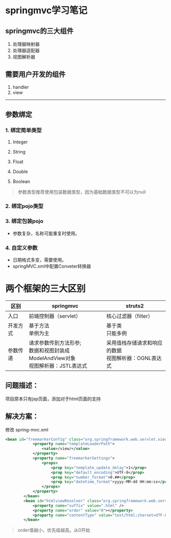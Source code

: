 # springmvc学习笔记

## springmvc的三大组件

1. 处理器映射器
2. 处理器适配器
3. 视图解析器

## 需要用户开发的组件

1. handler
2. view

------

## 参数绑定

### 1. 绑定简单类型

1. Integer

2. String

3. Float

4. Double

5. Boolean

> 参数类型推荐使用包装数据类型，因为基础数据类型不可以为null

### 2. 绑定pojo类型

### 3. 绑定包装pojo

- 参数复杂，名称可能重复时使用。

### 4. 自定义参数

- 日期格式多变，需要使用。
- springMVC.xml中配置Conveter转换器



# 两个框架的三大区别

| 区别     | springmvc                                                    | struts2                                                 |
| -------- | ------------------------------------------------------------ | ------------------------------------------------------- |
| 入口     | 前端控制器（servlet）                                        | 核心过滤器（filter）                                    |
| 开发方式 | 基于方法<br/>单例为主                                        | 基于类<br>只能多例                                      |
| 参数传递 | 请求参数传到方法形参;<br/>数据和视图封装成ModelAndView对象<br>视图解析器：JSTL表达式 | 采用值栈存储请求和响应的数据<br/>视图解析器：OGNL表达式 |



## 问题描述：

项目原本只有jsp页面，添加对于html页面的支持



## 解决方案：

修改 spring-mvc.xml

```xml
<bean id="freemarkerConfig" class="org.springframework.web.servlet.view.freemarker.FreeMarkerConfigurer">
            <property name="templateLoaderPath">
                <value>/view/</value>
            </property>
            <property name="freemarkerSettings">
                <props>
                    <prop key="template_update_delay">1</prop>
                    <prop key="default_encoding">UTF-8</prop>
                    <prop key="number_format">0.##</prop>
                    <prop key="datetime_format">yyyy-MM-dd HH:mm:ss</prop>
                </props>
            </property>
        </bean>
        <bean id="htmlviewResolver" class="org.springframework.web.servlet.view.freemarker.FreeMarkerViewResolver">
            <property name="suffix" value=".html" />
            <property name="order" value="0"></property>
            <property name="contentType" value="text/html;charset=UTF-8"></property>
        </bean>
```



> order值越小，优先级越高。从0开始




